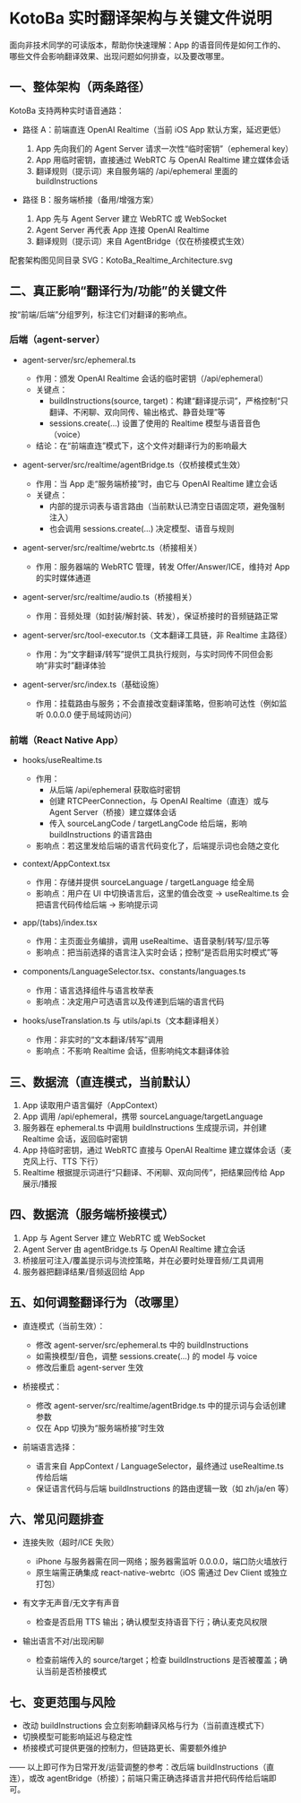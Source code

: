 # KotoBa 实时翻译架构与关键文件说明

面向非技术同学的可读版本，帮助你快速理解：App 的语音同传是如何工作的、哪些文件会影响翻译效果、出现问题如何排查，以及要改哪里。

## 一、整体架构（两条路径）

KotoBa 支持两种实时语音通路：

- 路径 A：前端直连 OpenAI Realtime（当前 iOS App 默认方案，延迟更低）
  1) App 先向我们的 Agent Server 请求一次性“临时密钥”（ephemeral key）
  2) App 用临时密钥，直接通过 WebRTC 与 OpenAI Realtime 建立媒体会话
  3) 翻译规则（提示词）来自服务端的 /api/ephemeral 里面的 buildInstructions

- 路径 B：服务端桥接（备用/增强方案）
  1) App 先与 Agent Server 建立 WebRTC 或 WebSocket
  2) Agent Server 再代表 App 连接 OpenAI Realtime
  3) 翻译规则（提示词）来自 AgentBridge（仅在桥接模式生效）

配套架构图见同目录 SVG：KotoBa_Realtime_Architecture.svg

## 二、真正影响“翻译行为/功能”的关键文件

按“前端/后端”分组罗列，标注它们对翻译的影响点。

### 后端（agent-server）

- agent-server/src/ephemeral.ts
  - 作用：颁发 OpenAI Realtime 会话的临时密钥（/api/ephemeral）
  - 关键点：
    - buildInstructions(source, target)：构建“翻译提示词”，严格控制“只翻译、不闲聊、双向同传、输出格式、静音处理”等
    - sessions.create(...) 设置了使用的 Realtime 模型与语音音色（voice）
  - 结论：在“前端直连”模式下，这个文件对翻译行为的影响最大

- agent-server/src/realtime/agentBridge.ts（仅桥接模式生效）
  - 作用：当 App 走“服务端桥接”时，由它与 OpenAI Realtime 建立会话
  - 关键点：
    - 内部的提示词表与语言路由（当前默认已清空日语固定项，避免强制注入）
    - 也会调用 sessions.create(...) 决定模型、语音与规则

- agent-server/src/realtime/webrtc.ts（桥接相关）
  - 作用：服务器端的 WebRTC 管理，转发 Offer/Answer/ICE，维持对 App 的实时媒体通道

- agent-server/src/realtime/audio.ts（桥接相关）
  - 作用：音频处理（如封装/解封装、转发），保证桥接时的音频链路正常

- agent-server/src/tool-executor.ts（文本翻译工具链，非 Realtime 主路径）
  - 作用：为“文字翻译/转写”提供工具执行规则，与实时同传不同但会影响“非实时”翻译体验

- agent-server/src/index.ts（基础设施）
  - 作用：挂载路由与服务；不会直接改变翻译策略，但影响可达性（例如监听 0.0.0.0 便于局域网访问）

### 前端（React Native App）

- hooks/useRealtime.ts
  - 作用：
    - 从后端 /api/ephemeral 获取临时密钥
    - 创建 RTCPeerConnection，与 OpenAI Realtime（直连）或与 Agent Server（桥接）建立媒体会话
    - 传入 sourceLangCode / targetLangCode 给后端，影响 buildInstructions 的语言路由
  - 影响点：若这里发给后端的语言代码变化了，后端提示词也会随之变化

- context/AppContext.tsx
  - 作用：存储并提供 sourceLanguage / targetLanguage 给全局
  - 影响点：用户在 UI 中切换语言后，这里的值会改变 → useRealtime.ts 会把语言代码传给后端 → 影响提示词

- app/(tabs)/index.tsx
  - 作用：主页面业务编排，调用 useRealtime、语音录制/转写/显示等
  - 影响点：把当前选择的语言注入实时会话；控制“是否启用实时模式”等

- components/LanguageSelector.tsx、constants/languages.ts
  - 作用：语言选择组件与语言枚举表
  - 影响点：决定用户可选语言以及传递到后端的语言代码

- hooks/useTranslation.ts 与 utils/api.ts（文本翻译相关）
  - 作用：非实时的“文本翻译/转写”调用
  - 影响点：不影响 Realtime 会话，但影响纯文本翻译体验

## 三、数据流（直连模式，当前默认）

1) App 读取用户语言偏好（AppContext）
2) App 调用 /api/ephemeral，携带 sourceLanguage/targetLanguage
3) 服务器在 ephemeral.ts 中调用 buildInstructions 生成提示词，并创建 Realtime 会话，返回临时密钥
4) App 持临时密钥，通过 WebRTC 直接与 OpenAI Realtime 建立媒体会话（麦克风上行、TTS 下行）
5) Realtime 根据提示词进行“只翻译、不闲聊、双向同传”，把结果回传给 App 展示/播报

## 四、数据流（服务端桥接模式）

1) App 与 Agent Server 建立 WebRTC 或 WebSocket
2) Agent Server 由 agentBridge.ts 与 OpenAI Realtime 建立会话
3) 桥接层可注入/覆盖提示词与流控策略，并在必要时处理音频/工具调用
4) 服务器把翻译结果/音频返回给 App

## 五、如何调整翻译行为（改哪里）

- 直连模式（当前生效）：
  - 修改 agent-server/src/ephemeral.ts 中的 buildInstructions
  - 如需换模型/音色，调整 sessions.create(...) 的 model 与 voice
  - 修改后重启 agent-server 生效

- 桥接模式：
  - 修改 agent-server/src/realtime/agentBridge.ts 中的提示词与会话创建参数
  - 仅在 App 切换为“服务端桥接”时生效

- 前端语言选择：
  - 语言来自 AppContext / LanguageSelector，最终通过 useRealtime.ts 传给后端
  - 保证语言代码与后端 buildInstructions 的路由逻辑一致（如 zh/ja/en 等）

## 六、常见问题排查

- 连接失败（超时/ICE 失败）
  - iPhone 与服务器需在同一网络；服务器需监听 0.0.0.0，端口防火墙放行
  - 原生端需正确集成 react-native-webrtc（iOS 需通过 Dev Client 或独立打包）

- 有文字无声音/无文字有声音
  - 检查是否启用 TTS 输出；确认模型支持语音下行；确认麦克风权限

- 输出语言不对/出现闲聊
  - 检查前端传入的 source/target；检查 buildInstructions 是否被覆盖；确认当前是否桥接模式

## 七、变更范围与风险

- 改动 buildInstructions 会立刻影响翻译风格与行为（当前直连模式下）
- 切换模型可能影响延迟与稳定性
- 桥接模式可提供更强的控制力，但链路更长、需要额外维护

——
以上即可作为日常开发/运营调整的参考：改后端 buildInstructions（直连），或改 agentBridge（桥接）；前端只需正确选择语言并把代码传给后端即可。
